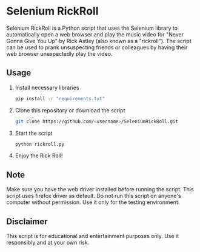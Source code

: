 # Selenium RickRoll

Selenium RickRoll is a Python script that uses the Selenium library to automatically open a web browser and play the music video for "Never Gonna Give You Up" by Rick Astley (also known as a "rickroll"). The script can be used to prank unsuspecting friends or colleagues by having their web browser unexpectedly play the video.

## Usage

1. Install necessary libraries

    ```bash
    pip install -r "requirements.txt"
    ```

2. Clone this repository or download the script

    ```bash
    git clone https://github.com/<username>/SeleniumRickRoll.git
    ```

3. Start the script

    ```bash
    python rickroll.py
    ```

4. Enjoy the Rick Roll!

## Note

  Make sure you have the web driver installed before running the script. This script uses firefox driver as default.
  Do not run this script on anyone's computer without permission.
  Use it only for the testing environment.

## Disclaimer

This script is for educational and entertainment purposes only. Use it responsibly and at your own risk.
